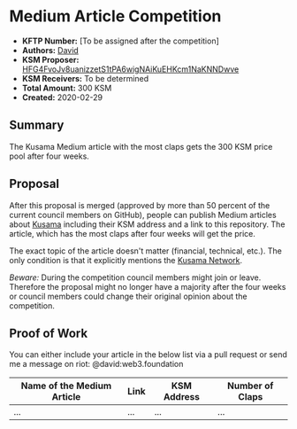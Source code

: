 
# Medium Article Competition


* **KFTP Number:** [To be assigned after the competition]
* **Authors:** [David](https://github.com/Noc2)
* **KSM Proposer:** [HFG4FvoJv8uanizzetS1tPA6wigNAiKuEHKcm1NaKNNDwve](https://polkascan.io/pre/kusama/account/cea3dabe52b2a665b1e19bf8c6913a5d54e06d6413ca3ddbec8f9a22415ec477)
* **KSM Receivers:** To be determined
* **Total Amount:** 300 KSM 
* **Created:** 2020-02-29

## Summary

The Kusama Medium article with the most claps gets the 300 KSM price pool after four weeks. 

## Proposal

After this proposal is merged (approved by more than 50 percent of the current council members on GitHub), people can publish Medium articles 
about [Kusama](https://kusama.network/) including their KSM address and a link to this repository. The article, which has the most claps after four weeks will get the price. 

The exact topic of the article doesn't matter (financial, technical, etc.). The only condition is that it explicitly mentions the [Kusama Network](https://kusama.network/). 

*Beware:* During the competition council members might join or leave. Therefore the proposal might no longer have a majority after the four weeks or council members could change their original opinion about the competition.

## Proof of Work

You can either include your article in the below list via a pull request or send me a message on riot: @david:web3.foundation 

| Name of the Medium Article | Link | KSM Address | Number of Claps
|-|-|-|-
|...|...|...|...
